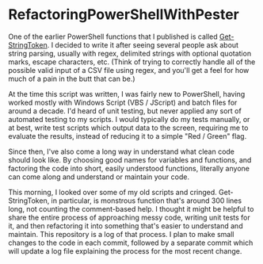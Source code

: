RefactoringPowerShellWithPester
===============================

One of the earlier PowerShell functions that I published is called [Get-StringToken](http://gallery.technet.microsoft.com/Generic-PowerShell-string-e9ccfe73).  I decided to write it after seeing several people ask about string parsing, usually with regex, delimited strings with optional quotation marks, escape characters, etc.  (Think of trying to correctly handle all of the possible valid input of a CSV file using regex, and you'll get a feel for how much of a pain in the butt that can be.)

At the time this script was written, I was fairly new to PowerShell, having worked mostly with Windows Script (VBS / JScript) and batch files for around a decade.  I'd heard of unit testing, but never applied any sort of automated testing to my scripts.  I would typically do my tests manually, or at best, write test scripts which output data to the screen, requiring me to evaluate the results, instead of reducing it to a simple "Red / Green" flag.

Since then, I've also come a long way in understand what clean code should look like.  By choosing good names for variables and functions, and factoring the code into short, easily understood functions, literally anyone can come along and understand or maintain your code.

This morning, I looked over some of my old scripts and cringed.  Get-StringToken, in particular, is monstrous function that's around 300 lines long, not counting the comment-based help.  I thought it might be helpful to share the entire process of approaching messy code, writing unit tests for it, and then refactoring it into something that's easier to understand and maintain.  This repository is a log of that process.  I plan to make small changes to the code in each commit, followed by a separate commit which will update a log file explaining the process for the most recent change.
